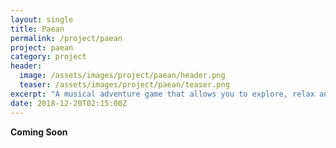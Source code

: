```yaml
---
layout: single
title: Paean
permalink: /project/paean
project: paean
category: project
header:
  image: /assets/images/project/paean/header.png
  teaser: /assets/images/project/paean/teaser.png
excerpt: "A musical adventure game that allows you to explore, relax and enjoy."
date: 2018-12-20T02:15:00Z
---
```


**Coming Soon**